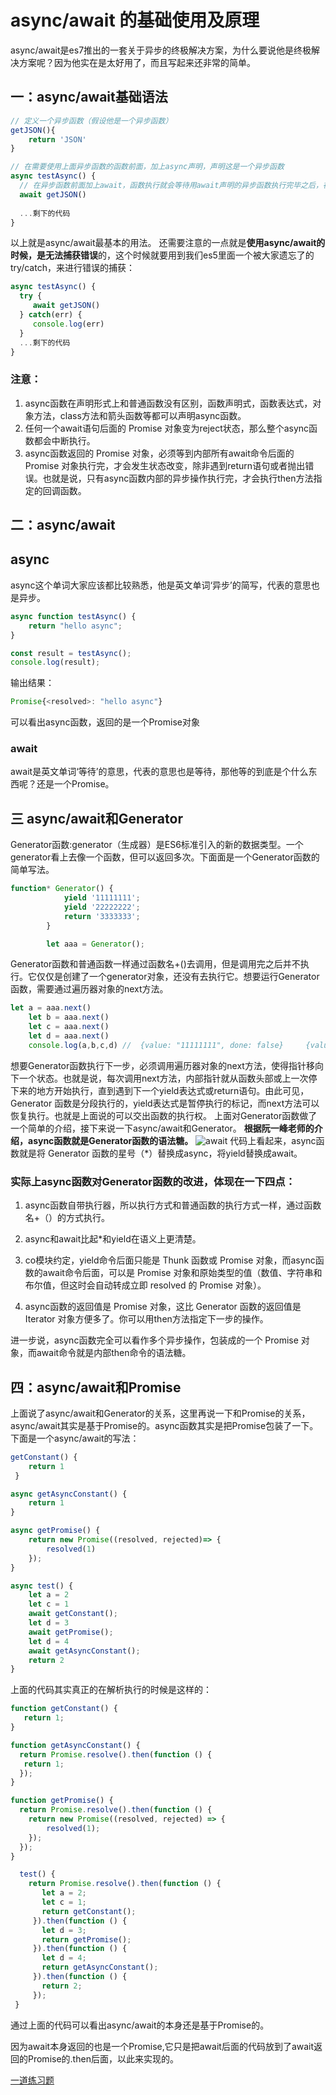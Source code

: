 # async/await 的基础使用及原理
async/await是es7推出的一套关于异步的终极解决方案，为什么要说他是终极解决方案呢？因为他实在是太好用了，而且写起来还非常的简单。
## 一：async/await基础语法
```js
// 定义一个异步函数（假设他是一个异步函数）
getJSON(){
    return 'JSON'
}

// 在需要使用上面异步函数的函数前面，加上async声明，声明这是一个异步函数
async testAsync() {
  // 在异步函数前面加上await，函数执行就会等待用await声明的异步函数执行完毕之后，在往下执行
  await getJSON()
  
  ...剩下的代码
}
```
以上就是async/await最基本的用法。
还需要注意的一点就是**使用async/await的时候，是无法捕获错误**的，这个时候就要用到我们es5里面一个被大家遗忘了的try/catch，来进行错误的捕获：
```js
async testAsync() {
  try {
     await getJSON()
  } catch(err) {
     console.log(err)
  }
  ...剩下的代码
}
```
### 注意：
1. async函数在声明形式上和普通函数没有区别，函数声明式，函数表达式，对象方法，class方法和箭头函数等都可以声明async函数。
2. 任何一个await语句后面的 Promise 对象变为reject状态，那么整个async函数都会中断执行。
3. async函数返回的 Promise 对象，必须等到内部所有await命令后面的 Promise 对象执行完，才会发生状态改变，除非遇到return语句或者抛出错误。也就是说，只有async函数内部的异步操作执行完，才会执行then方法指定的回调函数。

## 二：async/await
## async
async这个单词大家应该都比较熟悉，他是英文单词‘异步’的简写，代表的意思也是异步。
```js
async function testAsync() {
    return "hello async";
}

const result = testAsync();
console.log(result);
```
输出结果：
```js
Promise{<resolved>: "hello async"}
```
可以看出async函数，返回的是一个Promise对象
### await
await是英文单词‘等待’的意思，代表的意思也是等待，那他等的到底是个什么东西呢？还是一个Promise。

## 三 async/await和Generator
Generator函数:generator（生成器）是ES6标准引入的新的数据类型。一个generator看上去像一个函数，但可以返回多次。下面面是一个Generator函数的简单写法。
```js
function* Generator() {
            yield '11111111';
            yield '22222222';
            return '3333333';
        }

        let aaa = Generator();
```
Generator函数和普通函数一样通过函数名+()去调用，但是调用完之后并不执行。它仅仅是创建了一个generator对象，还没有去执行它。想要运行Generator函数，需要通过遍历器对象的next方法。
```js
let a = aaa.next()
    let b = aaa.next()
    let c = aaa.next()
    let d = aaa.next()
    console.log(a,b,c,d) //  {value: "11111111", done: false}     {value: "22222222", done: false}      {value: "3333333", done: true}     {...
```
想要Generator函数执行下一步，必须调用遍历器对象的next方法，使得指针移向下一个状态。也就是说，每次调用next方法，内部指针就从函数头部或上一次停下来的地方开始执行，直到遇到下一个yield表达式或return语句。由此可见，Generator 函数是分段执行的，yield表达式是暂停执行的标记，而next方法可以恢复执行。也就是上面说的可以交出函数的执行权。
上面对Generator函数做了一个简单的介绍，接下来说一下async/await和Generator。
**根据阮一峰老师的介绍，async函数就是Generator函数的语法糖。**
![await](./img/await.png)
代码上看起来，async函数就是将 Generator 函数的星号（*）替换成async，将yield替换成await。

### 实际上async函数对Generator函数的改进，体现在一下四点：

1. async函数自带执行器，所以执行方式和普通函数的执行方式一样，通过函数名+（）的方式执行。

2. async和await比起*和yield在语义上更清楚。

3. co模块约定，yield命令后面只能是 Thunk 函数或 Promise 对象，而async函数的await命令后面，可以是 Promise 对象和原始类型的值（数值、字符串和布尔值，但这时会自动转成立即 resolved 的 Promise 对象）。

4. async函数的返回值是 Promise 对象，这比 Generator 函数的返回值是 Iterator 对象方便多了。你可以用then方法指定下一步的操作。

进一步说，async函数完全可以看作多个异步操作，包装成的一个 Promise 对象，而await命令就是内部then命令的语法糖。


## 四：async/await和Promise
上面说了async/await和Generator的关系，这里再说一下和Promise的关系，async/await其实是基于Promise的。async函数其实是把Promise包装了一下。
下面是一个async/await的写法：
```js
getConstant() {
    return 1
 }

async getAsyncConstant() { 
    return 1
}

async getPromise() {
    return new Promise((resolved, rejected)=> {
        resolved(1)
    });
}

async test() {
    let a = 2
    let c = 1
    await getConstant();
    let d = 3
    await getPromise();
    let d = 4
    await getAsyncConstant();
    return 2
}
```
上面的代码其实真正的在解析执行的时候是这样的：
```js
function getConstant() {
   return 1;
}

function getAsyncConstant() {
  return Promise.resolve().then(function () {
   return 1;
  });
}

function getPromise() {
  return Promise.resolve().then(function () {
    return new Promise((resolved, rejected) => {
        resolved(1);
    });
  });
}

  test() {
    return Promise.resolve().then(function () {
       let a = 2;
       let c = 1;
       return getConstant();
     }).then(function () {
       let d = 3;
       return getPromise();
     }).then(function () {
       let d = 4;
       return getAsyncConstant();
     }).then(function () {
       return 2;
     });
 }
 ```
通过上面的代码可以看出async/await的本身还是基于Promise的。

因为await本身返回的也是一个Promise,它只是把await后面的代码放到了await返回的Promise的.then后面，以此来实现的。

[一道练习题](./question.md)